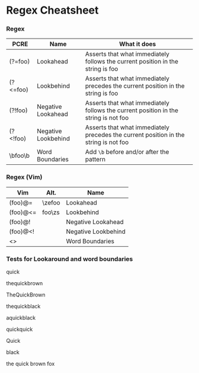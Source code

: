 # Regex Cheatsheet

### Regex

| PCRE     | Name                | What it does                                                                         |
|----------|---------------------|--------------------------------------------------------------------------------------|
| (?=foo)  | Lookahead           | Asserts that what immediately follows the current position in the string is foo      |
| (?<=foo) | Lookbehind          | Asserts that what immediately precedes the current position in the string is foo     |
| (?!foo)  | Negative Lookahead  | Asserts that what immediately follows the current position in the string is not foo  |
| (?<!foo) | Negative Lookbehind | Asserts that what immediately precedes the current position in the string is not foo |
| \bfoo\b  | Word Boundaries     | Add `\b` before and/or after the pattern                                             |

### Regex (Vim)

| Vim      | Alt.   | Name                |
|----------|--------|---------------------|
| (foo)@=  | \zefoo | Lookahead           |
| (foo)@<= | foo\zs | Lookbehind          |
| (foo)@!  |        | Negative Lookahead  |
| (foo)@<! |        | Negative Lookbehind |
| <>       |        | Word Boundaries     |

### Tests for Lookaround and word boundaries

quick

thequickbrown

TheQuickBrown

thequickblack

aquickblack

quickquick

Quick

black

the quick brown fox

